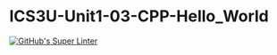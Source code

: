 # ICS3U-Unit1-03-CPP-Hello_World

[![GitHub's Super Linter](https://github.com/Samuel-Webster-178/ICS3U-Unit1-03-CPP-Hello_World/workflows/GitHub's%20Super%20Linter/badge.svg)](https://github.com/Samuel-Webster-178/ICS3U-Unit1-03-CPP-Hello_World/actions)
